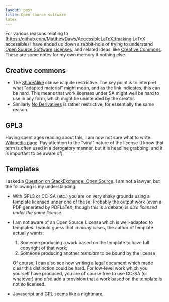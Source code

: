 ```yaml
---
layout: post
title: Open source software
latex
---
```


For various reasons relating to [https://github.com/MatthewDaws/AccessibleLaTeX](making LaTeX accessible) I have ended up down a rabbit-hole of trying to understand [Open Source Software](https://en.wikipedia.org/wiki/Open-source_software) [Licenses](https://en.wikipedia.org/wiki/Free-software_license), and related ideas, like [Creative Commons](https://en.wikipedia.org/wiki/Creative_Commons).  These are some notes for my own memory if nothing else.

<!--more-->

## Creative commons

- The [ShareAlike](https://wiki.creativecommons.org/wiki/ShareAlike_interpretation) clause is quite restrictive.  The key point is to interpret what "adapted material" might mean, and as the link indicates, this can be hard.  This means that work licenses under SA might well be hard to use in any form, which might be unintended by the creator.
- Similarly [No Derivatives](https://mollykleinman.com/2008/10/20/cc-howto-no-derivatives/) is rather restrictive, for essentially the same reason.


## GPL3

Having spent ages reading about this, I am now not sure what to write.  [Wikipedia page](https://en.wikipedia.org/wiki/GNU_General_Public_License#Version_3).  Pay attention to the "viral" nature of the license (I know that term is often used in a derogatory manner, but it is headline grabbing, and it _is_ important to be aware of).


## Templates

I asked a [Question on StackExchange: Open Source](https://opensource.stackexchange.com/q/10190/19025).  I am not a lawyer, but the following is my understanding:

- With GPL3 or CC-SA (etc.) you are on very shaky grounds using a template licensed under one of these.  Probably the output work (even a PDF generated by PDFLaTeX, though this is a debate) is _also licensed under the same license_.

- I am not aware of an Open Source License which is well-adapted to templates.  I would guess that in _many_ cases, the author of template actually wants:
    1. Someone producing a work based on the template to have full copyright of that work;
    2. Someone producing another _template_ to be bound by the license

    Of course, I can also see how writing a legal document which made clear this distinction could be hard.  For low-level work which you yourself have produced, you are of course free to use CC-SA (or whatever) and _also_ add a provision that a work based on the template is not so licensed.

- Javascript and GPL seems like a nightmare.
